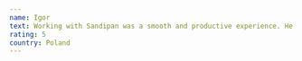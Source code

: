 ```yaml
---
name: Igor
text: Working with Sandipan was a smooth and productive experience. He consistently delivered high-quality code on time, maintained clear communication throughout, and was instrumental in helping us stay on track with our project goals.
rating: 5
country: Poland
---
```

